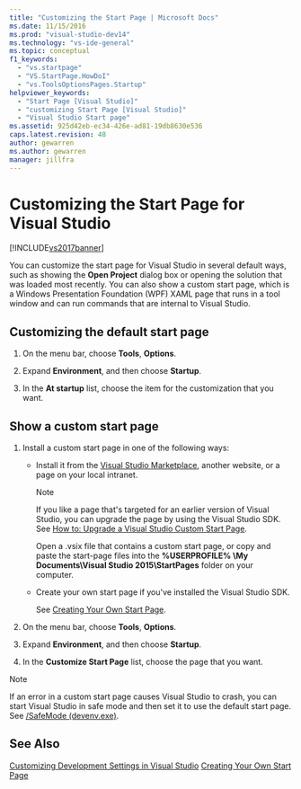 ```yaml
---
title: "Customizing the Start Page | Microsoft Docs"
ms.date: 11/15/2016
ms.prod: "visual-studio-dev14"
ms.technology: "vs-ide-general"
ms.topic: conceptual
f1_keywords:
  - "vs.startpage"
  - "VS.StartPage.HowDoI"
  - "vs.ToolsOptionsPages.Startup"
helpviewer_keywords:
  - "Start Page [Visual Studio]"
  - "customizing Start Page [Visual Studio]"
  - "Visual Studio Start page"
ms.assetid: 925d42eb-ec34-426e-ad81-19db8630e536
caps.latest.revision: 48
author: gewarren
ms.author: gewarren
manager: jillfra
---
```

# Customizing the Start Page for Visual Studio
[!INCLUDE[vs2017banner](../includes/vs2017banner.md)]

You can customize the start page for Visual Studio in several default ways, such as showing the **Open Project** dialog box or opening the solution that was loaded most recently. You can also show a custom start page, which is a Windows Presentation Foundation (WPF) XAML page that runs in a tool window and can run commands that are internal to Visual Studio.

## Customizing the default start page

1. On the menu bar, choose **Tools**, **Options**.

2. Expand **Environment**, and then choose **Startup**.

3. In the **At startup** list, choose the item for the customization that you want.

## Show a custom start page

1. Install a custom start page in one of the following ways:

    - Install it from the [Visual Studio Marketplace](https://marketplace.visualstudio.com/), another website, or a page on your local intranet.

        > [!NOTE]
        >  If you like a page that's targeted for an earlier version of Visual Studio, you can upgrade the page by using the Visual Studio SDK. See [How to: Upgrade a Visual Studio Custom Start Page](../misc/how-to-upgrade-a-visual-studio-custom-start-page.md).

         Open a .vsix file that contains a custom start page, or copy and paste the start-page files into the **%USERPROFILE% \My Documents\Visual Studio 2015\StartPages** folder on your computer.

    - Create your own start page if you've installed the Visual Studio SDK.

         See [Creating Your Own Start Page](../misc/creating-your-own-start-page.md).

2. On the menu bar, choose **Tools**, **Options**.

3. Expand **Environment**, and then choose **Startup**.

4. In the **Customize Start Page** list, choose the page that you want.

> [!NOTE]
>  If an error in a custom start page causes Visual Studio to crash, you can start Visual Studio in safe mode and then set it to use the default start page. See [/SafeMode (devenv.exe)](../ide/reference/safemode-devenv-exe.md).

## See Also
 [Customizing Development Settings in Visual Studio](http://msdn.microsoft.com/22c4debb-4e31-47a8-8f19-16f328d7dcd3)
 [Creating Your Own Start Page](../misc/creating-your-own-start-page.md)

